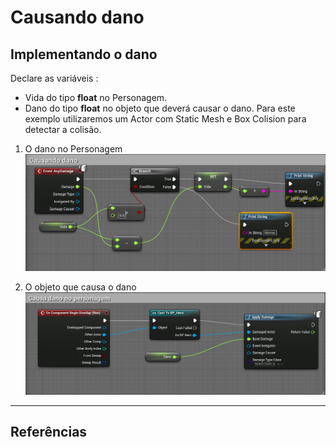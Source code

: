 # Causando dano

## Implementando o dano
Declare as variáveis :
- Vida do tipo **float** no Personagem.
- Dano do tipo **float** no objeto que deverá causar o dano.
Para este exemplo utilizaremos um Actor com Static Mesh e Box Colision para
detectar a colisão.

1. O dano no Personagem
![](../imagens/dano/dano1.png)

1. O objeto que causa o dano
![](../imagens/dano/dano2.png)

***
## Referências
